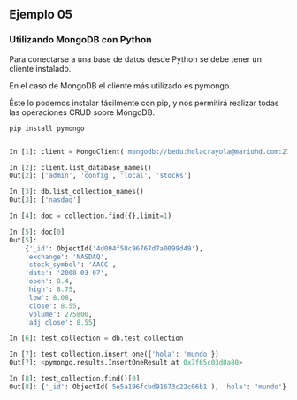 ## Ejemplo 05

### Utilizando MongoDB con Python

Para conectarse a una base de datos desde Python se debe tener un cliente instalado.

En el caso de MongoDB el cliente más utilizado es pymongo.

Éste lo podemos instalar fácilmente con pip, y nos permitirá realizar todas las operaciones CRUD sobre MongoDB.

`pip install pymongo`

```python

In [1]: client = MongoClient('mongodb://bedu:holacrayola@mariohd.com:27017/')

In [2]: client.list_database_names()   
Out[2]: ['admin', 'config', 'local', 'stocks']

In [3]: db.list_collection_names()    
Out[3]: ['nasdaq']

In [4]: doc = collection.find({},limit=1)

In [5]: doc[0]                                                           
Out[5]: 
    {'_id': ObjectId('4d094f58c96767d7a0099d49'),
    'exchange': 'NASDAQ',
    'stock_symbol': 'AACC',
    'date': '2008-03-07',
    'open': 8.4,
    'high': 8.75,
    'low': 8.08,
    'close': 8.55,
    'volume': 275800,
    'adj close': 8.55}

In [6]: test_collection = db.test_collection                                

In [7]: test_collection.insert_one({'hola': 'mundo'})              
Out[7]: <pymongo.results.InsertOneResult at 0x7f65c03d0a80>

In [8]: test_collection.find()[0]                                           
Out[8]: {'_id': ObjectId('5e5a196fcbd91673c22c06b1'), 'hola': 'mundo'}

```

